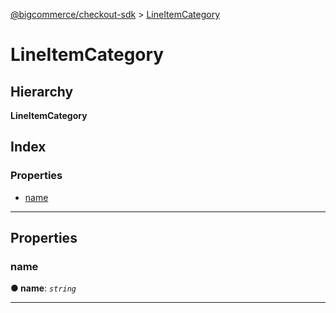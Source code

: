 [@bigcommerce/checkout-sdk](../README.md) > [LineItemCategory](../interfaces/lineitemcategory.md)

# LineItemCategory

## Hierarchy

**LineItemCategory**

## Index

### Properties

* [name](lineitemcategory.md#name)

---

## Properties

<a id="name"></a>

###  name

**● name**: *`string`*

___

